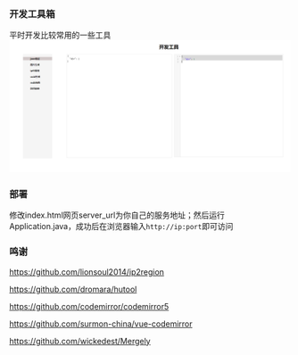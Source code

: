 ### 开发工具箱
平时开发比较常用的一些工具
![NiceTool](NiceTool.png)
### 部署
修改index.html网页server_url为你自己的服务地址；然后运行Application.java，成功后在浏览器输入`http://ip:port`即可访问
### 鸣谢
https://github.com/lionsoul2014/ip2region

https://github.com/dromara/hutool

https://github.com/codemirror/codemirror5

https://github.com/surmon-china/vue-codemirror

https://github.com/wickedest/Mergely